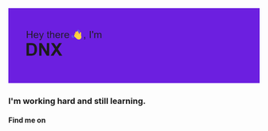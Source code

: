 <img src="/header.png" alt="Alt text" title="DNX">
<h3 aling="center">I'm working hard and still learning.</h3>

<h4 aling="center">Find me on</h4>


